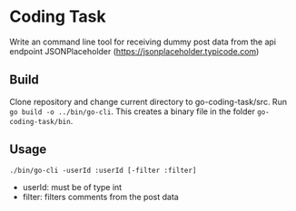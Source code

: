 # Coding Task

Write an command line tool for receiving dummy post data from the api endpoint JSONPlaceholder (https://jsonplaceholder.typicode.com)

## Build

Clone repository and change current directory to go-coding-task/src. Run `go build -o ../bin/go-cli`. This creates a binary file in the folder `go-coding-task/bin`.

## Usage 

`./bin/go-cli -userId :userId [-filter :filter]`
* userId: must be of type int
* filter: filters comments from the post data
